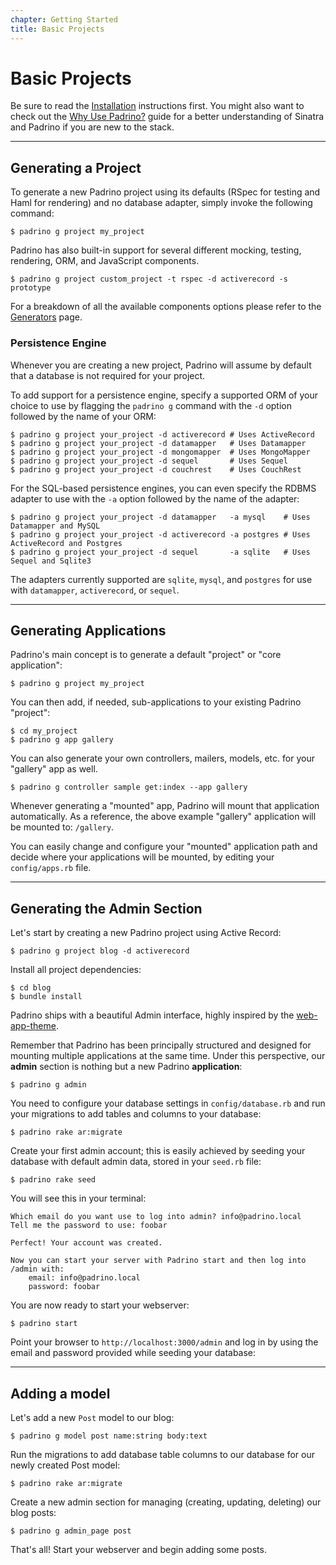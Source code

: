 ```yaml
---
chapter: Getting Started
title: Basic Projects
---
```


# Basic Projects

Be sure to read the [Installation](/guides/getting-started/installation "Installation")
instructions first. You might also want to check out the
[Why Use Padrino?](/guides/introduction/why-use-padrino "Why Use Padrino?") guide for a better
understanding of Sinatra and Padrino if you are new to the stack.

--------------------------------------------------------------------------------

## Generating a Project

To generate a new Padrino project using its defaults (RSpec for testing and Haml
for rendering) and no database adapter, simply invoke the following command:

```shell
$ padrino g project my_project
```

Padrino has also built-in support for several different mocking, testing,
rendering, ORM, and JavaScript components.

```shell
$ padrino g project custom_project -t rspec -d activerecord -s prototype
```

For a breakdown of all the available components options please refer to the
[Generators](/guides/generators/overview "Generators") page.

### Persistence Engine

Whenever you are creating a new project, Padrino will assume by default that a
database is not required for your project.

To add support for a persistence engine, specify a supported ORM of your choice
to use by flagging the `padrino g` command with the `-d` option followed by the
name of your ORM:

```shell
$ padrino g project your_project -d activerecord # Uses ActiveRecord
$ padrino g project your_project -d datamapper   # Uses Datamapper
$ padrino g project your_project -d mongomapper  # Uses MongoMapper
$ padrino g project your_project -d sequel       # Uses Sequel
$ padrino g project your_project -d couchrest    # Uses CouchRest
```

For the SQL-based persistence engines, you can even specify the RDBMS adapter to
use with the `-a` option followed by the name of the adapter:

```shell
$ padrino g project your_project -d datamapper   -a mysql    # Uses Datamapper and MySQL
$ padrino g project your_project -d activerecord -a postgres # Uses ActiveRecord and Postgres
$ padrino g project your_project -d sequel       -a sqlite   # Uses Sequel and Sqlite3
```

The adapters currently supported are `sqlite`, `mysql`, and `postgres` for use
with `datamapper`, `activerecord`, or `sequel`.

--------------------------------------------------------------------------------

## Generating Applications

Padrino's main concept is to generate a default "project" or "core application":

```shell
$ padrino g project my_project
```

You can then add, if needed, sub-applications to your existing Padrino
"project":

```shell
$ cd my_project
$ padrino g app gallery
```

You can also generate your own controllers, mailers, models, etc. for your
"gallery" app as well.

```shell
$ padrino g controller sample get:index --app gallery
```

Whenever generating a "mounted" app, Padrino will mount that application
automatically. As a reference, the above example "gallery" application will be
mounted to: `/gallery`.

You can easily change and configure your "mounted" application path and decide
where your applications will be mounted, by editing your `config/apps.rb` file.

--------------------------------------------------------------------------------

## Generating the Admin Section

Let's start by creating a new Padrino project using Active Record:

```shell
$ padrino g project blog -d activerecord
```

Install all project dependencies:

```shell
$ cd blog
$ bundle install
```

Padrino ships with a beautiful Admin interface, highly inspired by the
[web-app-theme](http://github.com/pilu/web-app-theme "web-app-theme").

Remember that Padrino has been principally structured and designed for mounting
multiple applications at the same time. Under this perspective, our **admin**
section is nothing but a new Padrino **application**:

```shell
$ padrino g admin
```

You need to configure your database settings in `config/database.rb` and run
your migrations to add tables and columns to your database:

```shell
$ padrino rake ar:migrate
```

Create your first admin account; this is easily achieved by seeding your
database with default admin data, stored in your `seed.rb` file:

```shell
$ padrino rake seed
```

You will see this in your terminal:

```shell
Which email do you want use to log into admin? info@padrino.local
Tell me the password to use: foobar

Perfect! Your account was created.

Now you can start your server with Padrino start and then log into /admin with:
    email: info@padrino.local
    password: foobar
```

You are now ready to start your webserver:

```shell
$ padrino start
```

Point your browser to `http://localhost:3000/admin` and log in by using the
email and password provided while seeding your database:

--------------------------------------------------------------------------------

## Adding a model

Let's add a new `Post` model to our blog:

```shell
$ padrino g model post name:string body:text
```

Run the migrations to add database table columns to our database for our newly
created Post model:

```shell
$ padrino rake ar:migrate
```

Create a new admin section for managing (creating, updating, deleting) our blog
posts:

```shell
$ padrino g admin_page post
```

That's all! Start your webserver and begin adding some posts.
